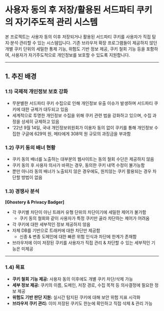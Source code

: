 # 사용자 동의 후 저장/활용된 서드파티 쿠키의 자기주도적 관리 시스템

본 프로젝트는 사용자 동의 이후 저장되거나 활용된 서드파티 쿠키를 사용자가 직접 탐지·분석·관리할 수 있는 시스템입니다. 기존 브라우저 확장 프로그램들이 제공하지 않던 개별 쿠키 단위의 세밀한 통제 기능, 위험도 기반 정보 제공, 쿠키 철회 기능 등을 포함하여, 사용자가 자기주도적으로 개인정보를 보호할 수 있도록 지원합니다.

---

## 1. 추진 배경

### 1.1) 국제적 개인정보 보호 강화

- 무분별한 서드파티 쿠키 수집으로 인해 개인정보 유출 이슈가 발생하며 서드파티 쿠키에 대한 규제가 대두되고 있음
- 세계적으로 투명한 개인정보 수집을 위해 쿠키 관련 법을 강화하고 있으며, 수집 과정을 상세히 규제하고 있음
- ‘22년 9월 14일, 국내 개인정보위원회가 이용자 동의 없이 쿠키를 통해 개인정보 수집한 구글에 629억 원, 메타에게 308억 원 규모의 과징금을 부과함

### 1.2) 쿠키 동의 배너 현황

- 쿠키 동의 배너를 노출하는 대부분의 웹사이트는 동의 철회 수단은 제공하지 않음
- 쿠키 동의 후 사용자 의사가 바뀌는 경우, 동의한 쿠키 내역 수정이 불가능함
- 뿐만 아니라 동의 배너가 노출되지 않은 경우에도, 원치않는 쿠키 활용되는 경우 차단할 방법이 없음

### 1.3) 경쟁사 분석

**[Ghostery & Privacy Badger]**
- 각 쿠키별 차단이 아닌 트래커 유형 단위의 차단이기에 세밀한 제어가 불가함
    - 쿠키 동의 철회와 같이 사용자가 특정 쿠키만 골라 차단하는 제어가 어려움
- 각 쿠키에 대한 세부적인 정보 제공하지 않음
- 자체 DB를 기반으로 트래커에 대한 차단만 제공함
    - 신종 & 변종 도메인에 대한 빠른 위험 인식과 차단에 한계가 존재함
- 브라우저에 이미 저장된 쿠키를 사용자가 직접 관리 & 차단할 수 있는 세부적인 기능은 미제공

---

### 1.4) 목표

- **쿠키 철회 기능 제공:** 사용자 동의 이후에도 개별 쿠키 차단/삭제 가능
- **세부 정보 제공:** 쿠키의 이름, 도메인, 저장 경로, 수집 목적 등 의사결정에 필요한 정보 제공
- **위험도 기반 판단 지원:** 실시간 탐지된 쿠키에 대해 보안 위험 지표 시각화
- **브라우저 쿠키 관리:** 이미 저장된 쿠키도 한눈에 확인하고 직접 삭제 & 관리 가능
